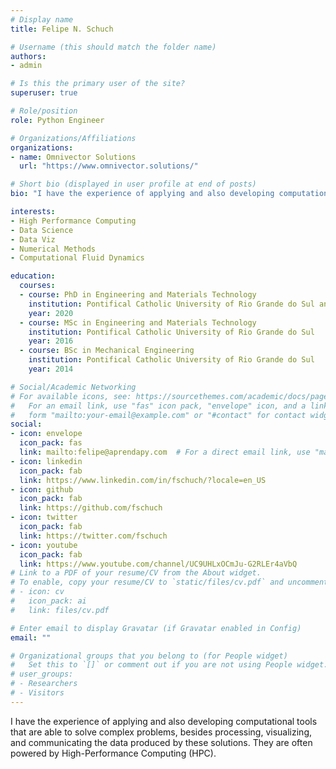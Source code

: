 ```yaml
---
# Display name
title: Felipe N. Schuch

# Username (this should match the folder name)
authors:
- admin

# Is this the primary user of the site?
superuser: true

# Role/position
role: Python Engineer

# Organizations/Affiliations
organizations:
- name: Omnivector Solutions
  url: "https://www.omnivector.solutions/"

# Short bio (displayed in user profile at end of posts)
bio: "I have the experience of applying and also developing computational tools that are able to solve complex problems, besides processing, visualizing, and communicating the data produced by these solutions. They are often powered by High-Performance Computing (HPC)."

interests:
- High Performance Computing
- Data Science
- Data Viz
- Numerical Methods
- Computational Fluid Dynamics

education:
  courses:
  - course: PhD in Engineering and Materials Technology
    institution: Pontifical Catholic University of Rio Grande do Sul and Split PhD at the University of California, Santa Barbara
    year: 2020
  - course: MSc in Engineering and Materials Technology
    institution: Pontifical Catholic University of Rio Grande do Sul
    year: 2016
  - course: BSc in Mechanical Engineering
    institution: Pontifical Catholic University of Rio Grande do Sul
    year: 2014

# Social/Academic Networking
# For available icons, see: https://sourcethemes.com/academic/docs/page-builder/#icons
#   For an email link, use "fas" icon pack, "envelope" icon, and a link in the
#   form "mailto:your-email@example.com" or "#contact" for contact widget.
social:
- icon: envelope
  icon_pack: fas
  link: mailto:felipe@aprendapy.com  # For a direct email link, use "mailto:test@example.org".
- icon: linkedin
  icon_pack: fab
  link: https://www.linkedin.com/in/fschuch/?locale=en_US
- icon: github
  icon_pack: fab
  link: https://github.com/fschuch
- icon: twitter
  icon_pack: fab
  link: https://twitter.com/fschuch
- icon: youtube
  icon_pack: fab
  link: https://www.youtube.com/channel/UC9UHLxOCmJu-G2RLEr4aVbQ
# Link to a PDF of your resume/CV from the About widget.
# To enable, copy your resume/CV to `static/files/cv.pdf` and uncomment the lines below.
# - icon: cv
#   icon_pack: ai
#   link: files/cv.pdf

# Enter email to display Gravatar (if Gravatar enabled in Config)
email: ""

# Organizational groups that you belong to (for People widget)
#   Set this to `[]` or comment out if you are not using People widget.
# user_groups:
# - Researchers
# - Visitors
---
```


I have the experience of applying and also developing computational tools that are able to solve complex problems, besides processing, visualizing, and communicating the data produced by these solutions.
They are often powered by High-Performance Computing (HPC).
